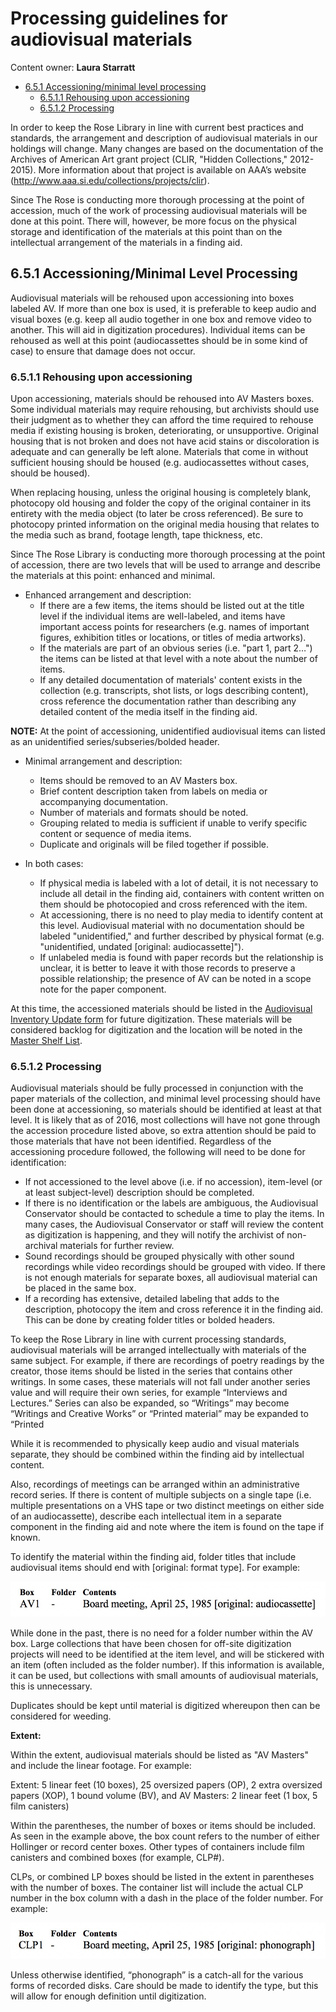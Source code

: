 # Processing guidelines for audiovisual materials

Content owner: **Laura Starratt**

* [6.5.1 Accessioning/minimal level processing](#651-accessioningminimal-level-processing)
	* [6.5.1.1 Rehousing upon accessioning](#6511-rehousing-upon-accessioning)
	* [6.5.1.2 Processing](#6512-processing)

In order to keep the Rose Library in line with current best practices and standards, the arrangement and description of audiovisual materials in our holdings will change.  Many changes are based on the documentation of the Archives of American Art grant project (CLIR, "Hidden Collections," 2012-2015).  More information about that project is available on AAA’s website (http://www.aaa.si.edu/collections/projects/clir).

Since The Rose is conducting more thorough processing at the point of accession, much of the work of processing audiovisual materials will be done at this point.  There will, however, be more focus on the physical storage and identification of the materials at this point than on the intellectual arrangement of the materials in a finding aid.

## 6.5.1 Accessioning/Minimal Level Processing

Audiovisual materials will be rehoused upon accessioning into boxes labeled AV.  If more than one box is used, it is preferable to keep audio and visual boxes (e.g. keep all audio together in one box and remove video to another.  This will aid in digitization procedures).  Individual items can be rehoused as well at this point (audiocassettes should be in some kind of case) to ensure that damage does not occur.  

### 6.5.1.1 Rehousing upon accessioning

Upon accessioning, materials should be rehoused into AV Masters boxes.  Some individual materials may require rehousing, but archivists should use their judgment as to whether they can afford the time required to rehouse media if existing housing is broken, deteriorating, or unsupportive.  Original housing that is not broken and does not have acid stains or discoloration is adequate and can generally be left alone.  Materials that come in without sufficient housing should be housed (e.g. audiocassettes without cases, should be housed).

When replacing housing, unless the original housing is completely blank, photocopy old housing and folder the copy of the original container in its entirety with the media object (to later be cross referenced). Be sure to photocopy printed information on the original media housing that relates to the media such as brand, footage length, tape thickness, etc. 

Since The Rose Library is conducting more thorough processing at the point of accession, there are two levels that will be used to arrange and describe the materials at this point: enhanced and minimal.  

* Enhanced arrangement and description:
	* If there are a few items, the items should be listed out at the title level if the individual items are well-labeled, and items have important access points for researchers (e.g. names of important figures, exhibition titles or locations, or titles of media artworks).
	* If the materials are part of an obvious series (i.e. "part 1, part 2…") the items can be listed at that level with a note about the number of items.
	* If any detailed documentation of materials' content exists in the collection (e.g. transcripts, shot lists, or logs describing content), cross reference the documentation rather than describing any detailed content of the media itself in the finding aid.
	
**NOTE:** At the point of accessioning, unidentified audiovisual items can listed as an unidentified series/subseries/bolded header.

* Minimal arrangement and description:
	* Items should be removed to an AV Masters box.
	* Brief content description taken from labels on media or accompanying documentation.
	* Number of materials and formats should be noted.
	* Grouping related to media is sufficient if unable to verify specific content or sequence of media items.
	* Duplicate and originals will be filed together if possible.
	
* In both cases: 
	* If physical media is labeled with a lot of detail, it is not necessary to include all detail in the finding aid, containers with content written on them should be photocopied and cross referenced with the item.
	* At accessioning, there is no need to play media to identify content at this level. Audiovisual material with no documentation should be labeled "unidentified," and further described by physical format (e.g. "unidentified, undated [original: audiocassette]").
	* If unlabeled media is found with paper records but the relationship is unclear, it is better to leave it with those records to preserve a possible relationship; the presence of AV can be noted in a scope note for the paper component.
	
At this time, the accessioned materials should be listed in the [Audiovisual Inventory Update form](https://emory.box.com/s/8s91q65h56yqxop1t37o11oc06qv52qf) for future digitization.  These materials will be considered backlog for digitization and the location will be noted in the [Master Shelf List](https://emory.box.com/s/q5roxs9gnbm3xmn6q1x0xjecjbrypqxu).

### 6.5.1.2 Processing

Audiovisual materials should be fully processed in conjunction with the paper materials of the collection, and minimal level processing should have been done at accessioning, so materials should be identified at least at that level.  It is likely that as of 2016, most collections will have not gone through the accession procedure listed above, so extra attention should be paid to those materials that have not been identified.  Regardless of the accessioning procedure followed, the following will need to be done for identification:

* If not accessioned to the level above (i.e. if no accession), item-level (or at least subject-level) description should be completed.  
* If there is no identification or the labels are ambiguous, the Audiovisual Conservator should be contacted to schedule a time to play the items.  In many cases, the Audiovisual Conservator or staff will review the content as digitization is happening, and they will notify the archivist of non-archival materials for further review. 
* Sound recordings should be grouped physically with other sound recordings while video recordings should be grouped with video.  If there is not enough materials for separate boxes, all audiovisual material can be placed in the same box.
* If a recording has extensive, detailed labeling that adds to the description, photocopy the item and cross reference it in the finding aid.  This can be done by creating folder titles or bolded headers.

To keep the Rose Library in line with current processing standards, audiovisual materials will be arranged intellectually with materials of the same subject.  For example, if there are recordings of poetry readings by the creator, those items should be listed in the series that contains other writings.  In some cases, these materials will not fall under another series value and will require their own series, for example “Interviews and Lectures.”  Series can also be expanded, so “Writings” may become “Writings and Creative Works” or “Printed material” may be expanded to “Printed 

While it is recommended to physically keep audio and visual materials separate, they should be combined within the finding aid by intellectual content.  

Also, recordings of meetings can be arranged within an administrative record series.
If there is content of multiple subjects on a single tape (i.e. multiple presentations on a VHS tape or two distinct meetings on either side of an audiocassette), describe each intellectual item in a separate component in the finding aid and note where the item is found on the tape if known.

To identify the material within the finding aid, folder titles that include audiovisual items should end with [original: format type].  For example:

![Figure 14: Representing AV in the container list](/06-LOCAL%20PRACTICE/Images/Figure14.jpg "Representing AV in the container list")

While done in the past, there is no need for a folder number within the AV box.  Large collections that have been chosen for off-site digitization projects will need to be identified at the item level, and will be stickered with an item (often included as the folder number).  If this information is available, it can be used, but collections with small amounts of audiovisual materials, this is unnecessary.

Duplicates should be kept until material is digitized whereupon then can be considered for weeding.

**Extent:**

Within the extent, audiovisual materials should be listed as "AV Masters" and include the linear footage.  For example:

Extent: 5 linear feet (10 boxes), 25 oversized papers (OP), 2 extra oversized papers (XOP), 1 bound volume (BV), and AV Masters: 2 linear feet (1 box, 5 film canisters)

Within the parentheses, the number of boxes or items should be included.  As seen in the example above, the box count refers to the number of either Hollinger or record center boxes.  Other types of containers include film canisters and combined boxes (for example, CLP#). 

CLPs, or combined LP boxes should be listed in the extent in parentheses with the number of boxes.  The container list will include the actual CLP number in the box column with a dash in the place of the folder number.  For example:

![Figure 15: Representing CLPs in the container list](/06-LOCAL%20PRACTICE/Images/Figure15.jpg "Representing CLPs in the container list")

Unless otherwise identified, “phonograph” is a catch-all for the various forms of recorded disks.  Care should be made to identify the type, but this will allow for enough definition until digitization.

